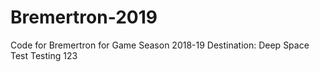 # Bremertron-2019
Code for Bremertron for Game Season 2018-19 Destination: Deep Space
Test
Testing 123